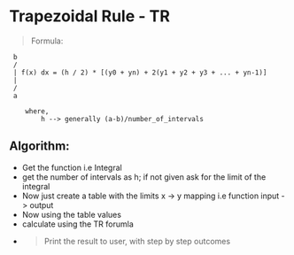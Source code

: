 # Trapezoidal Rule - TR

> Formula:
```shell
 b 
 /
 | f(x) dx = (h / 2) * [(y0 + yn) + 2(y1 + y2 + y3 + ... + yn-1)]
 |
 /
 a
 ```

        where, 
            h --> generally (a-b)/number_of_intervals


## Algorithm:
* Get the function i.e Integral
* get the number of intervals as h; if not given ask for the limit of the integral
* Now just create a table with the limits x -> y mapping i.e function input -> output
* Now using the table values
* calculate using the TR forumla
* > Print the result to user, with step by step outcomes